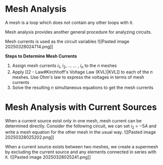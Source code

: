

# Mesh Analysis

A mesh is a loop which does not contain any other loops with it.

Mesh analysis provides another general procedure for analyzing circuits.

Mesh currents is used as the circuit variables
![[Pasted image 20250328024714.png]]

**Steps to Determine Mesh Currents**

1. Assign mesh currents $i_1,\ i_2,\ ...\ ...\ ,\ i_n$ to the $n$ meshes
2. Apply [[2 - Law#Kirchhoff's Voltage Law (KVL)|KVL]] to each of the $n$ meshes. Use Ohm's law to express the voltages in terms of mesh currents
3. Solve the resulting $n$ simultaneous equations to get the mesh currents



# Mesh Analysis with Current Sources


When a current source exist only in one mesh, mesh current can be determined directly. Consider the following circuit, we can set $i_2$ = $-5A$ and write a mesh equation for the other mesh in the usual way.
![[Pasted image 20250328025202.png]]

When a current source exists between two meshes, we create a supermesh by excluding the current source and any elements connected in series with it.
![[Pasted image 20250328025241.png]]